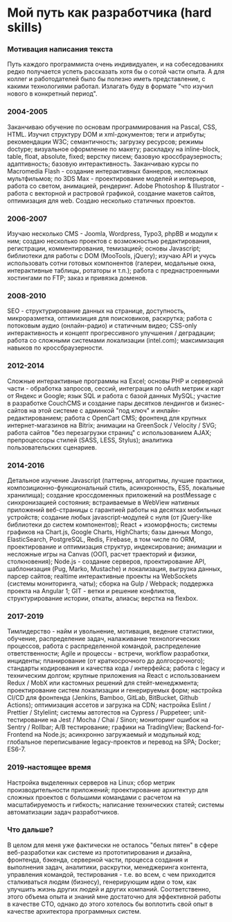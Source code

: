 # Мой путь как разработчика (hard skills)

### Мотивация написания текста
Путь каждого программиста очень индивидуален, и на собеседованиях редко получается успеть рассказать
хотя бы о сотой части опыта. А для коллег и работодателей было бы полезно иметь представление, с 
какими технологиями работал. Излагать буду в формате "что изучил нового в конкретный период".

### 2004-2005
Заканчиваю обучение по основам программирования на Pascal, CSS, HTML. Изучил структуру
DOM и xml-документов; теги и атрибуты; рекомендации W3C; семантичность; загрузку ресурсов; режимы 
doctype; визуальное оформление по макету; раскладку на inline-block, table, float, absolute, fixed;
верстку писем; базовую кроссбраузерность; адаптивность; базовую интерактивность. Заканчиваю курсы 
по Macromedia Flash - создание интерактивных баннеров, несложных мультфильмов; по 3DS Max - 
проектирование моделей и интерьеров, работа со светом, анимацией, рендеринг. Adobe Photoshop & 
Illustrator - работа с векторной и растровой графикой, создание макетов сайтов, оптимизация для web. 
Создаю несколько статичных проектов.

### 2006-2007
Изучаю несколько CMS - Joomla, Wordpress, Typo3, phpBB и модули к ним; 
создаю несколько проектов с возможностью редактирования, регистрации, комментирования, темизацией;
основы Javascript; библиотеки для работы с DOM (MooTools, jQuery); изучаю API и учусь использовать 
сотни готовых компонентов (галереи, модальные окна, интерактивные таблицы, ротаторы и т.п.);
работа с преднастроенными хостингами по FTP; заказ и привязка доменов.

### 2008-2010
SEO - структурирование данных на странице, доступность, микроразметка, оптимизиция для поисковиков,
раскрутка; работа с потоковым аудио (онлайн-радио) и статичным видео; CSS-only интерактивность и 
концепт прогрессивного улучшения / деградации; работа со сложными системами локализации (intel.com); 
максимизация навыков по кроссбраузерности.

### 2012-2014
Сложные интерактивные программы на Excel; основы PHP и серверной части - обработка запросов, сессий, 
интеграция по oAuth метрик и карт от Яндекс и Google; язык SQL и работа с базой данных MySQL;
участие в разработке CouchCMS и создание пары десятков лендингов и бизнес-сайтов на этой системе с 
админкой "под ключ" и инлайн-редактированием; работа с OpenCart CMS; фронтенд для крупных
интернет-магазинов на Bitrix; анимации на GreenSock / Velocity / SVG; работа сайтов "без 
перезагрузки страниц" с использованием AJAX; препроцессоры стилей (SASS, LESS, Stylus); аналитика 
пользовательских сценариев.

### 2014-2016
Детальное изучение Javascript (паттерны, алгоритмы, лучшие практики, композиционно-функциональный
стиль, асинхронность, ES5, локальные хранилища); создание кроссдоменных приложений на postMessage 
с синхронизацией состояния; встраиваемые в WebView нативных приложений веб-страницы с гарантией 
работы на десятках мобильных устройств; создание любых javascript-модулей с нуля (от jQuery-like 
библиотеки до систем компонентов); React + изоморфность; системы графиков на Chart.js, Google Charts, 
HighCharts; базы данных Mongo, ElasticSearch, PostgreSQL, Redis, Firebase, в том числе по ORM, 
проектирование и оптимизация структур, индексирование; анимации и несложные игры на Canvas (ООП, 
расчет траекторий и физики, столкновения); Node.js - создание серверов, проектирование API, 
шаблонизация (Pug, Marko, Mustache) и локализация, выгрузка данных, парсер сайтов; realtime 
интерактивные проекты на WebSockets (системы мониторинга, чаты); сборка на Gulp / Webpack;
поддержка проекта на Angular 1; GIT - ветки и решение конфликтов, структурирование истории, откаты,
алиасы; верстка на flexbox.

### 2017-2019
Тимлидерство - найм и увольнение, мотивация, ведение статистики, обучение, распределение задач,
налаживание технологических процессов, работа с распределенной командой, распределение
ответственности; Agile и процессы - встречи, workflow разработки, инциденты; планирование
(от краткосрочного до долгосрочного); стандарты кодирования и качества кода / интерфейса; работа с
legacy и техническим долгом; крупные приложения на React с использованием Redux / MobX или
кастомных решений для стейт-менеджмента; проектирование систем локализации и генерируемых форм;
настройка CI/CD для фронтенда (Jenkins, Bamboo, GitLab, BitBucket, Github Actions); оптимизация
ассетов и загрузка на CDN; настройка Eslint / Prettier / Stylelint; системы автотестов на Cypress / 
Puppeteer; unit-тестирование на Jest / Mocha / Chai / Sinon; мониторинг ошибок на Sentry / Rollbar;
A/B тестирование; графики на TradingView; Backend-for-Frontend на Node.js; асинхронно загружаемый и 
модульный код; глобальное переписывание legacy-проектов и перевод на SPA; Docker; ES6-7.

### 2019-настоящее время
Настройка выделенных серверов на Linux; сбор метрик производительности приложений; проектирование 
архитектур для сложных проектов с большими командами с расчетом на масштабируемость и гибкость; 
написание технических статей; системы автоматизации задач разработчиков.

### Что дальше?
В целом для меня уже фактически не осталось "белых пятен" в сфере веб-разработки как системе из 
прототипирования и дизайна, фронтенда, бэкенда, серверной части, процесса создания и выполнения 
задач, аналитики, раскрутки, менеджеринга контента, управления командой, тестирования - т.е. во 
всем, с чем приходится сталкиваться людям (бизнесу), генерирующим идеи о том, как улучшить жизнь 
других людей и других компаний. Соответственно, этого объема опыта и знаний мне достаточно для 
эффективной работы в качестве CTO, однако до этого хотелось бы воплотить свой опыт в качестве 
архитектора программных систем.